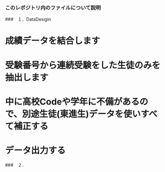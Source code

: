 ### このレポジトリ内のファイルについて説明

###　１．DataDesigin
 # 成績データを結合します
 # 受験番号から連続受験をした生徒のみを抽出します
 # 中に高校Codeや学年に不備があるので、別途生徒(東進生)データを使いすべて補正する
 # データ出力する

###　２．